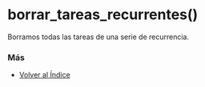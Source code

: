 # borrar_tareas_recurrentes()

Borramos todas las tareas de una serie de recurrencia. 

### Más

  * [Volver al Índice](./index.md)
